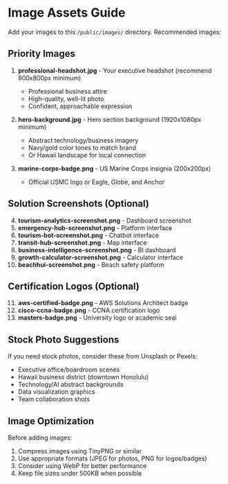 # Image Assets Guide

Add your images to this `/public/images/` directory. Recommended images:

## Priority Images

1. **professional-headshot.jpg** - Your executive headshot (recommend 800x800px minimum)
   - Professional business attire
   - High-quality, well-lit photo
   - Confident, approachable expression

2. **hero-background.jpg** - Hero section background (1920x1080px minimum)
   - Abstract technology/business imagery
   - Navy/gold color tones to match brand
   - Or Hawaii landscape for local connection

3. **marine-corps-badge.png** - US Marine Corps insignia (200x200px)
   - Official USMC logo or Eagle, Globe, and Anchor

## Solution Screenshots (Optional)

4. **tourism-analytics-screenshot.png** - Dashboard screenshot
5. **emergency-hub-screenshot.png** - Platform interface
6. **tourism-bot-screenshot.png** - Chatbot interface
7. **transit-hub-screenshot.png** - Map interface
8. **business-intelligence-screenshot.png** - BI dashboard
9. **growth-calculator-screenshot.png** - Calculator interface
10. **beachhui-screenshot.png** - Beach safety platform

## Certification Logos (Optional)

11. **aws-certified-badge.png** - AWS Solutions Architect badge
12. **cisco-ccna-badge.png** - CCNA certification logo
13. **masters-badge.png** - University logo or academic seal

## Stock Photo Suggestions

If you need stock photos, consider these from Unsplash or Pexels:
- Executive office/boardroom scenes
- Hawaii business district (downtown Honolulu)
- Technology/AI abstract backgrounds
- Data visualization graphics
- Team collaboration shots

## Image Optimization

Before adding images:
1. Compress images using TinyPNG or similar
2. Use appropriate formats (JPEG for photos, PNG for logos/badges)
3. Consider using WebP for better performance
4. Keep file sizes under 500KB when possible